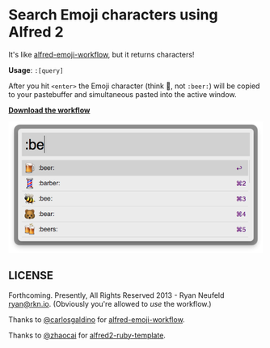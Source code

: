 # Search Emoji characters using Alfred 2

It's like
[alfred-emoji-workflow](https://github.com/carlosgaldino/alfred-emoji-workflow),
but it returns characters!

**Usage**: `:[query]`

After you hit `<enter>` the Emoji character (think :beer:, not `:beer:`) will be copied to
your pastebuffer and simultaneous pasted into the active window.

**[Download the workflow](https://github.com/rkneufeld/alfred-emoji-characters-workflow/archive/v1.0.1.zip)**

![Beer!](screenshots/beer.png)

## LICENSE

Forthcoming. Presently, All Rights Reserved 2013 - Ryan Neufeld <ryan@rkn.io>. (Obviously you're allowed to *use* the workflow.)

Thanks to [@carlosgaldino](https://github.com/carlosgaldino) for [alfred-emoji-workflow](https://github.com/carlosgaldino/alfred-emoji-workflow).

Thanks to [@zhaocai](https://github.com/zhaocai) for [alfred2-ruby-template](https://github.com/zhaocai/alfred2-ruby-template).


